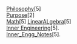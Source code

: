 [Philosophy](philosophy.md)[5]   
[Purpose](purpose.md)[2]      
[Math](math.md)[5]
[LinearALgebra](linear_algebra.md)[5]  
[Inner Engineering](inner_engg.md)[5].    
[Inner_Engg_Notes](inner_engg_notes.md)[5].  
